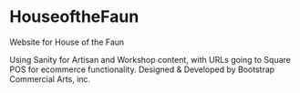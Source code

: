 # HouseoftheFaun
Website for House of the Faun

Using Sanity for Artisan and Workshop content, with URLs going to Square POS for ecommerce functionality. Designed & Developed by Bootstrap Commercial Arts, inc.
